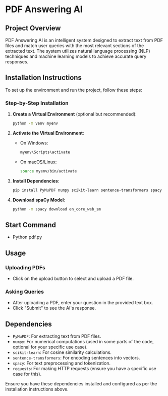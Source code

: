 # PDF Answering AI

## Project Overview
PDF Answering AI is an intelligent system designed to extract text from PDF files and match user queries with the most relevant sections of the extracted text. The system utilizes natural language processing (NLP) techniques and machine learning models to achieve accurate query responses.

## Installation Instructions
To set up the environment and run the project, follow these steps:

### Step-by-Step Installation
1. **Create a Virtual Environment** (optional but recommended):
   ```bash
   python -m venv myenv
   ```

2. **Activate the Virtual Environment**:
   - On Windows:
     ```bash
     myenv\Scripts\activate
     ```
   - On macOS/Linux:
     ```bash
     source myenv/bin/activate
     ```

3. **Install Dependencies**:
   ```bash
   pip install PyMuPDF numpy scikit-learn sentence-transformers spacy requests
   ```

4. **Download spaCy Model**:
   ```bash
   python -m spacy download en_core_web_sm
   ```

## Start Command
- Python pdf.py


## Usage
### Uploading PDFs
- Click on the upload button to select and upload a PDF file.

### Asking Queries
- After uploading a PDF, enter your question in the provided text box.
- Click "Submit" to see the AI's response.

## Dependencies
- `PyMuPDF`: For extracting text from PDF files.
- `numpy`: For numerical computations (used in some parts of the code, optional for your specific use case).
- `scikit-learn`: For cosine similarity calculations.
- `sentence-transformers`: For encoding sentences into vectors.
- `spacy`: For text preprocessing and tokenization.
- `requests`: For making HTTP requests (ensure you have a specific use case for this).

Ensure you have these dependencies installed and configured as per the installation instructions above.
